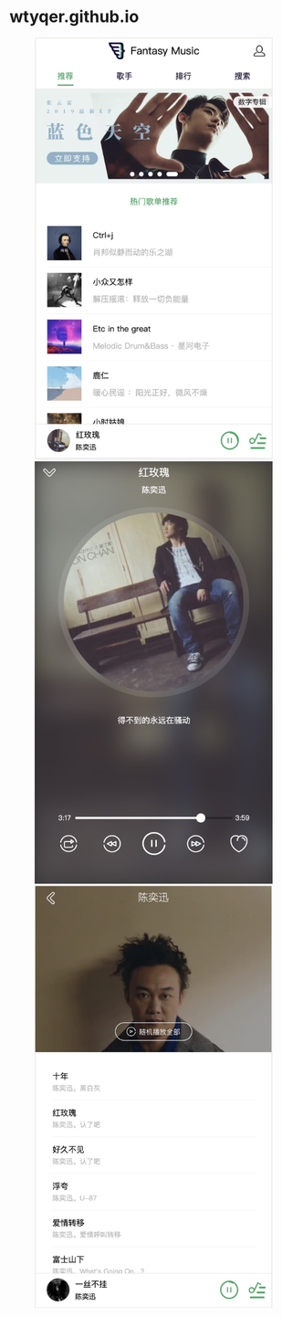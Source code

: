 # wtyqer.github.io
<div align=center><img width="417" height="740" src="https://github.com/wtyqer/wtyqer.github.io/blob/master/static/img/1.jpg"/></div>

<div align=center><img width="417" height="740" src="https://github.com/wtyqer/wtyqer.github.io/blob/master/static/img/2.jpg"/></div>

<div align=center><img width="417" height="740" src="https://github.com/wtyqer/wtyqer.github.io/blob/master/static/img/3.jpg"/></div>
